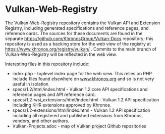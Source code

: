 # Vulkan-Web-Registry

The Vulkan-Web-Registry repository contains the Vulkan API and Extension
Registry, including generated specifications and reference pages, and
reference cards. The sources for these documents are found in the
separate https://github.com/KhronosGroup/Vulkan-Docs repository; this
repository is used as a backing store for the web view of the registry at
https://www.khronos.org/registry/vulkan/ . Commits to the main branch of
Vulkan-Web-Registry will be reflected in the web view.

Interesting files in this repository include:

* index.php - toplevel index page for the web view. This relies on PHP
  include files found elsewhere on www.khronos.org and so is not very useful
  in isolation.
* specs/1.2/html/index.html - Vulkan 1.2 core API specifications and
  reference pages and API reference card.
* specs/1.2-wsi_extensions/html/index.html - Vulkan 1.2 API specification
  including KHR extensions approved by Khronos.
* specs/1.2-extensions/html/index.html - Vulkan 1.2 API specification
  including all registered and published extensions from Khronos, vendors,
  and other authors.
* Vulkan-Projects.adoc - map of Vulkan project Github repositories
